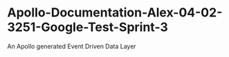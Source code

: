 # Apollo-Documentation-Alex-04-02-3251-Google-Test-Sprint-3
An Apollo generated Event Driven Data Layer
